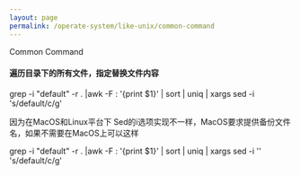 ```yaml
---
layout: page
permalink: /operate-system/like-unix/common-command
---
```


Common Command

#### 遍历目录下的所有文件，指定替换文件内容

grep -i "default" -r . \|awk -F : '{print $1}' \| sort \| uniq \| xargs sed -i 's/default/c/g'

因为在MacOS和Linux平台下 Sed的i选项实现不一样，MacOS要求提供备份文件名，如果不需要在MacOS上可以这样

grep -i "default" -r . \|awk -F : '{print $1}' \| sort \| uniq \| xargs sed -i '' 's/default/c/g'
